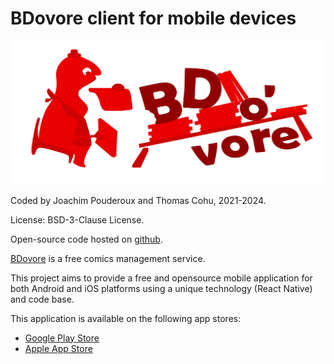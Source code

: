 # BDovore client for mobile devices

![BDovore](assets/logo_v2.png)

Coded by Joachim Pouderoux and Thomas Cohu, 2021-2024.

License: BSD-3-Clause License.

Open-source code hosted on [github](https://github.com/jpouderoux/bdovore).

[BDovore](https://www.bdovore.com) is a free comics management service.

This project aims to provide a free and opensource mobile application for both Android and iOS platforms using a unique technology (React Native) and code base.

This application is available on the following app stores:

* [Google Play Store](https://play.google.com/store/apps/details?id=com.mobileapp.bdovore)
* [Apple App Store](https://apps.apple.com/fr/app/bdovore/id1519677181)
